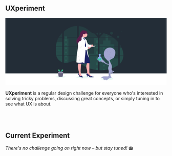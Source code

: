 ## UXperiment

![UXperts Header](https://raw.githubusercontent.com/thomas-ge/UXperiment/master/_src/ChallengeHeader.png)

**UXperiment** is a regular design challenge for everyone who's interested in solving tricky problems, discussing great concepts, or simply tuning in to see what UX is about.

<br>
<br>


## Current Experiment
_There's no challenge going on right now – but stay tuned!_ 📻
